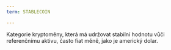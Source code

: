 ```yaml
---
term: STABLECOIN

---
```

Kategorie kryptoměny, která má udržovat stabilní hodnotu vůči referenčnímu aktivu, často fiat měně, jako je americký dolar.